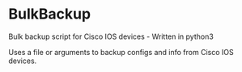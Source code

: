 # BulkBackup
Bulk backup script for Cisco IOS devices - Written in python3

Uses a file or arguments to backup configs and info from Cisco IOS devices.

